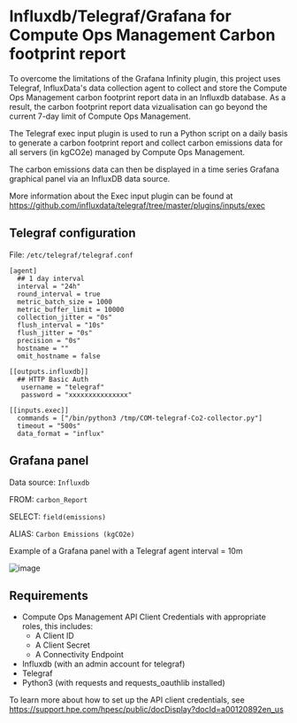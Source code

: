 # Influxdb/Telegraf/Grafana for Compute Ops Management Carbon footprint report

To overcome the limitations of the Grafana Infinity plugin, this project uses Telegraf, InfluxData's data collection agent to collect and store the Compute Ops Management carbon footprint report data in an Influxdb database. As a result, the carbon footprint report data vizualisation can go beyond the current 7-day limit of Compute Ops Management. 

The Telegraf exec input plugin is used to run a Python script on a daily basis to generate a carbon footprint report and collect carbon emissions data for all servers (in kgCO2e) managed by Compute Ops Management.

The carbon emissions data can then be displayed in a time series Grafana graphical panel via an InfluxDB data source. 

More information about the Exec input plugin can be found at https://github.com/influxdata/telegraf/tree/master/plugins/inputs/exec 

## Telegraf configuration 

File: `/etc/telegraf/telegraf.conf`

```
[agent]
  ## 1 day interval
  interval = "24h"
  round_interval = true
  metric_batch_size = 1000
  metric_buffer_limit = 10000
  collection_jitter = "0s"
  flush_interval = "10s"
  flush_jitter = "0s"
  precision = "0s"
  hostname = ""
  omit_hostname = false

[[outputs.influxdb]]
  ## HTTP Basic Auth
   username = "telegraf"
   password = "xxxxxxxxxxxxxxx"

[[inputs.exec]]
  commands = ["/bin/python3 /tmp/COM-telegraf-Co2-collector.py"]
  timeout = "500s"
  data_format = "influx"
```

## Grafana panel

Data source: `Influxdb`

FROM: `carbon_Report`

SELECT: `field(emissions)`

ALIAS: `Carbon Emissions (kgCO2e)`

Example of a Grafana panel with a Telegraf agent interval = 10m

![image](https://user-images.githubusercontent.com/13134334/203847292-2ae20cbb-a4fb-486f-ab6a-31abd72d7925.png)


## Requirements
- Compute Ops Management API Client Credentials with appropriate roles, this includes:
   - A Client ID
   - A Client Secret
   - A Connectivity Endpoint
- Influxdb (with an admin account for telegraf)
- Telegraf
- Python3 (with requests and requests_oauthlib installed)

To learn more about how to set up the API client credentials, see https://support.hpe.com/hpesc/public/docDisplay?docId=a00120892en_us 


